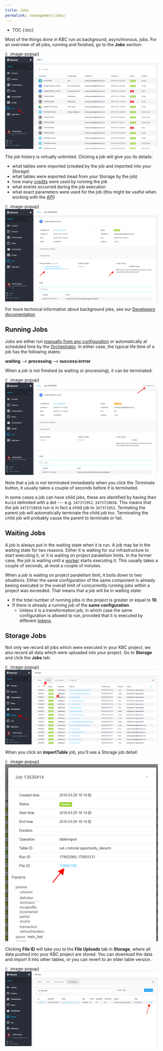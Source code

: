 ```yaml
---
title: Jobs
permalink: /management/jobs/
---
```


* TOC
{:toc}

Most of the things done in KBC run as background, asynchronous, jobs.
For an overview of all jobs, running and finished, go to the **Jobs** section:

{: .image-popup}
![Screenshot - Jobs](/management/jobs/jobs.png)

The job history is virtually unlimited. Clicking a job will give you its details:

- what tables were imported (created by the job and imported into your Storage)
- what tables were exported (read from your Storage by the job)
- how many [credits](/management/project/limits/#project-power) were used by running the job
- what events occurred during the job execution
- what exact parameters were used for the job (this might be useful when working with the [API](https://developers.keboola.com/integrate/jobs/#apis-for-working-with-jobs))

{: .image-popup}
![Screenshot - Jobs Detail](/management/jobs/jobs-detail.png)

For more technical information about background jobs, see our 
[Developers documentation](https://developers.keboola.com/integrate/jobs/)

## Running Jobs
Jobs are either run [manually from any configuration](/tutorial/) or automatically at scheduled time
by the [Orchestrator](/orchestrator/). In either case, the typical life time of a job has the 
following states:

**waiting** --> **processing** --> **success**/**errror**

When a job is not finished (is waiting or processing), it can be terminated:

{: .image-popup}
![Screenshot - Terminate Job](/management/jobs/terminate-job.png)

Note that a job is not terminated immediately when you click the *Terminate* button, it usually takes a couple of seconds before it is terminated.

In some cases a job can have child jobs, these are identified by having their `RunId` delimited with
a dot --- e.g. `347371952.3473719650`. This means that the job `3473719650` run is in fact a child
job to `347371952`. Termating the parent job will automatically terminate the child job too. 
Terminating the child job will probably cause the parent to terminate or fail.

## Waiting Jobs
A job is always put in the waiting state when it is run. A job may be in the waiting state for two 
reasons. Either it is waiting for our infrastructure to start executing it, or it is waiting on
project paralelism limits. In the former case, the job is waiting until a 
[worker](https://developers.keboola.com/integrate/jobs/) starts executing it.
This usually takes a couple of seconds, at most a couple of minutes. 

When a job is waiting on project paralelism limit, it boils down to two situations. Either the 
same configuration of the same component is already beeing executed or the overall limit
of concurrently running jobs within a project was exceeded. That means that a job will be in 
waiting state:

- If the total number of running jobs in the project is greater or equal to **10**.
- If there is already a running job of the **same configuration**.
    - Unless it is a transformation job, in which case the same configuration is allowed to run, provided that it is executed by different [tokens](/management/project/tokens/).

## Storage Jobs
Not only we record all jobs which were executed in your KBC project, we also record all data which were uploaded
into your project. Go to **Storage** and click the **Jobs** tab:

{: .image-popup}
![Screenshot - Storage Jobs](/management/jobs/storage-jobs.png)

When you click an **importTable** job, you'll see a Storage job detail:

{: .image-popup}
![Screenshot - Storage Job Detail](/management/jobs/storage-jobs-detail.png)

Clicking **File ID** will take you to the **File Uploads** tab in **Storage**,
where all data pushed into your KBC project are stored.
You can download the data and import it into other tables, or you can revert to an older table version.

{: .image-popup}
![Screenshot - File uploads](/management/jobs/storage-file-uploads.png)
